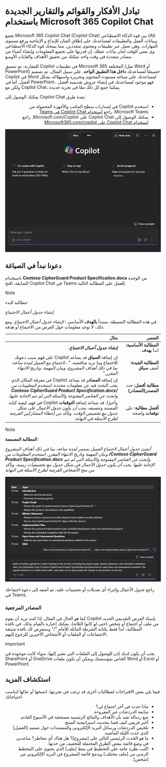 # تبادل الأفكار والقوائم والتقارير الجديدة باستخدام Microsoft 365 Copilot Chat

يجمع Microsoft 365 Copilot Chat (Copilot Chat) بين قوة الذكاء الاصطناعي (AI) وبيانات العمل والتطبيقات لمساعدتك على إطلاق العنان للإبداع و الإنتاجية ورفع مستوى المهارات. وهي تعمل عبر تطبيقات ومحتوى متعددين، مما يمنحك قوة الذكاء الاصطناعي وي نفس الوقت أمان بيانات عملك. إن قدرتها على تجميع المعلومات وإنشاء أشياء من مصادر متعددة في وقت واحد تمكنك من تحقيق الأهداف والغايات الأوسع.

للمقارنة، تم تنسيق Copilot في تطبيقات Microsoft 365 المختلفة (مثل Word أو PowerPoint) خصيصًا لمساعدتك <b>داخل هذا التطبيق الواحد</b>. على سبيل المثال، تم تصميم Copilot في Word لمساعدتك على صياغة مستودة المحتوى وتحريره واستهلاكه بشكل أفضل. أما في PowerPoint، فهو موجود لمساعدتك في إنشاء عروض تقديمية أفضل. ولكن مع Copilot Chat، يمكننا جمع كل ذلك معًا في تجربة جديدة.

يمكنك الوصول إلى Copilot Chat بعدة طرق:

<ul dir='rtl'>
    <li>استخدم Copilot في إصدارات سطح المكتب والأجهزة المحمولة من Microsoft Teams. راجع <a href="https://support.microsoft.com/topic/open-microsoft-365-chat-in-teams-c6de0a62-4f9e-479d-b5f2-af036e342181">استخدام Copilot Chat في Teams</a></li>
    <li>يمكنك الوصول إلى Copilot Chat على Microsoft.com/Copilot. راجع <a href="https://support.microsoft.com/topic/use-microsoft-365-chat-at-microsoft365-com-or-in-the-microsoft-365-office-app-4a2538f9-962f-4c7c-a368-f6006bc13d6f">استخدام Copilot Chat على Microsoft365.com/copilot</a></li>
</ul>

<p dir="rtl"><a href="https://github.com/MicrosoftLearning/MS-4005-Craft-effective-prompts-for-Microsoft-Copilot-for-Microsoft-365.ar-sa/blob/main/Instructions/Labs/media/create_copilot-chat-experience-teams.png"><img src="https://github.com/MicrosoftLearning/MS-4005-Craft-effective-prompts-for-Microsoft-Copilot-for-Microsoft-365.ar-sa/blob/main/Instructions/Labs/media/create_copilot-chat-experience-teams.png" alt="لقطة شاشة لتجربة Copilot Chat في Microsoft Teams."></a></p>


## دعونا نبدأ في الصياغة

باستخدام <b>Contoso CipherGuard Product Specification.docx</b> من الوحدة السابقة، افتح Copilot Chat في Teams للعمل على المطالبة التالية.

> [!NOTE]
> مطالبة البدء:
>
> _إنشاء جدول أعمال الاجتماع._

في هذه المطالبة البسيطة، ستبدأ <b>بالهدف</b> الأساسي : _لإنشاء جدول أعمال الاجتماع_. ومع ذلك، لا توجد معلومات حول الغرض من الاجتماع أو هدفه.

<markdown-accessiblity-table data-catalyst=""><div dir="rtl"><table>
<thead>
<tr>
<th align="right">العنصر</th>
<th align="right">مثال</th>
</tr>
</thead>
<tbody>
<tr>
<td align="right"><b>المطالبة الأساسية:</b> ابدأ <b>بهدف</b></td>
<td align="right"><b><em>إنشاء جدول أعمال الاجتماع.</em></b></td>
</tr>
<tr>
<td align="right"><b>المطالبة الجيدة:</b> أضف <b>سياق</b></td>
<td align="right">إن إضافة <b>السياق</b> قد يساعد Copilot على فهم سبب دعوتك للاجتماع وما تريد مناقشته. <em>"...لاجتماع مع العميل لمدة ساعة، بما في ذلك أهداف المشروع، وبيان المهمة، وتاريخ الانتهاء المقرر."</em></td>
</tr>
<tr>
<td align="right"><b>مطالبة أفضل:</b> حدد <b>المصدر(المصادر)</b></td>
<td align="right">إن إضافة <b>المصادر</b> قد يساعد Copilot في معرفة المكان الذي يجب البحث فيه عن معلومات محددة. <em>استخدم المعلومات من <b>/Contoso CipherGuard Product Specification.docx</b> وابحث عن العناصر المفتوحة والأسئلة التي لم تتم الإجابة عليها.</em></td>
</tr>
<tr>
<td align="right"><b>أفضل مطالبة:</b> عيّن <b>توقعات</b> واضحة</td>
<td align="right">وأخيرًا، قد تساعد إضافة <b>التوقعات</b> Copilot في فهم كيفية كتابة المستند وتنسيقه. <em>يجب أن يكون جدول الأعمال على شكل جدول مع تخصيص الوقت، وتأكد من إعطاء المشاركين الفرصة لطرح الأسئلة في النهاية.</em></td>
</tr>
</tbody>
</table></div></markdown-accessiblity-table>

> [!NOTE]
> <b>المطالبة المصممة</b>:
>
> _أنشئ جدول أعمال لاجتماع العميل يستمر لمدة ساعة، بما في ذلك أهداف المشروع وبيان المهمة وتاريخ الانتهاء المقرر. استخدم المعلومات من <b>/Contoso CipherGuard Product Specification.docx</b> وابحث عن العناصر المفتوحة والأسئلة التي لم تتم الإجابة عليها. يجب أن يكون جدول الأعمال في شكل جدول مع تخصيصات زمنية، وتأكد من منح الأشخاص الفرصة لطرح الأسئلة في النهاية._

<p dir="rtl"><a href="https://github.com/MicrosoftLearning/MS-4005-Craft-effective-prompts-for-Microsoft-Copilot-for-Microsoft-365.ar-sa/blob/main/Instructions/Labs/media/create_copilot-chat-draft-agenda-teams.png"><img src="https://github.com/MicrosoftLearning/MS-4005-Craft-effective-prompts-for-Microsoft-Copilot-for-Microsoft-365.ar-sa/blob/main/Instructions/Labs/media/create_copilot-chat-draft-agenda-teams.png" alt="التقط لقطة شاشة لنتائج المطالبة المصممة خصيصًا مقابل مستند العينة باستخدام Copilot Chat في Teams."></a></p>


راجع جدول الأعمال وإجراء أي تعديلات أو تحسينات عليه، ثم أضفه إلى دعوة اجتماعك في Teams.

### المصادر المرجعية

كما هو الحال في المثال، إذا كنت تريد أن يقوم Copilot بإسناد العرض التقديمي الجديد من ملف أو اجتماع أو شخص (حتى لو كانوا الثلاثة)، يمكنك إخباره بالقيام بذلك. في نافذة المطالبة، ابدأ فقط بكتابة الشرطة المائلة للأمام "/" وستعرض لك نافذة منبثقة الاجتماعات أو الملفات أو الأشخاص الأخيرين للرجوع إليهم.

> [!IMPORTANT]
> يجب أن يكون لديك إذن للوصول إلى الملفات التي تشير إليها، سواء كانت موجودة في SharePoint أو OneDrive الخاص بمؤسستك ويمكن أن تكون ملفات Word أو Excel أو PowerPoint.

## استكشاف المزيد

فيما يلي بعض الاقتراحات لمطالبات أخرى قد ترغب في تجربتها. انسخها أو عدّلها لتناسب احتياجاتك.

<ul dir='rtl'>
    <li>ماذا حدث في آخر اجتماع لي؟</li>
    <li>متابعة الدردشات غير المقروءة.</li>
    <li>صغ رسالة تفيد بأن الأهداف والنتائج الرئيسية مستحقة في الأسبوع القادم.</li>
    <li>أخبر فريقي كيف قمنا بتحديث استراتيجية المنتج.</li>
    <li>تلخيص الدردشات ورسائل البريد الإلكتروني والمستندات حول تصعيد [العميل] الذي حدث الليلة الماضية.</li>
    <li>ما هو الحدث الرئيسي التالي على [مشروع]؟ هل هناك أي مخاطر؟ ساعدني في وضع قائمة ببعض الطرق المحتملة للتخفيف من حدتها.</li>
    <li>اكتب نظرة عامة على التخطيط في نمط [ملف] الذي يحتوي على المخطط الزمني من [ملف مختلف] ويدمج قائمة المشروع في البريد الإلكتروني من [شخص].</li>
</ul>

